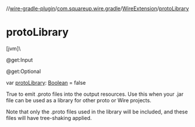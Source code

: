 //[wire-gradle-plugin](../../../index.md)/[com.squareup.wire.gradle](../index.md)/[WireExtension](index.md)/[protoLibrary](proto-library.md)

# protoLibrary

[jvm]\

@get:Input

@get:Optional

var [protoLibrary](proto-library.md): [Boolean](https://kotlinlang.org/api/latest/jvm/stdlib/kotlin/-boolean/index.html) = false

True to emit .proto files into the output resources. Use this when your .jar file can be used as a library for other proto or Wire projects.

Note that only the .proto files used in the library will be included, and these files will have tree-shaking applied.
